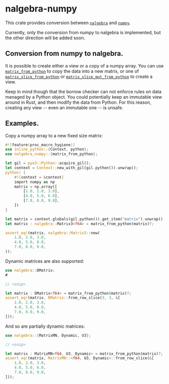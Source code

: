 # nalgebra-numpy

This crate provides conversion between [`nalgebra`](https://docs.rs/nalgebra/) and [`numpy`](https://numpy.org/).

Currently, only the conversion from numpy to nalgebra is implemented,
but the other direction will be added soon.

## Conversion from numpy to nalgebra.

It is possible to create either a view or a copy of a numpy array.
You can use [`matrix_from_python`](https://docs.rs/nalgebra-numpy/latest/nalgebra_numpy/fn.matrix_from_python.html) to copy the data into a new matrix,
or one of [`matrix_slice_from_python`](https://docs.rs/nalgebra-numpy/latest/nalgebra_numpy/fn.matrix_slice_from_python.html)
or [`matrix_slice_mut_from_python`](https://docs.rs/nalgebra-numpy/latest/nalgebra_numpy/fn.matrix_slice_mut_from_python.html) to create a view.

Keep in mind though that the borrow checker can not enforce rules on data managed by a Python object.
You could potentially keep an immutable view around in Rust, and then modify the data from Python.
For this reason, creating any view -- even an immutable one -- is unsafe.

## Examples.

Copy a numpy array to a new fixed size matrix:

```rust
#![feature(proc_macro_hygiene)]
use inline_python::{Context, python};
use nalgebra_numpy::{matrix_from_python};

let gil = pyo3::Python::acquire_gil();
let context = Context::new_with_gil(gil.python()).unwrap();
python! {
    #![context = &context]
    import numpy as np
    matrix = np.array([
        [1.0, 2.0, 3.0],
        [4.0, 5.0, 6.0],
        [7.0, 8.0, 9.0],
    ])
}

let matrix = context.globals(gil.python()).get_item("matrix").unwrap();
let matrix : nalgebra::Matrix3<f64> = matrix_from_python(matrix)?;

assert_eq!(matrix, nalgebra::Matrix3::new(
    1.0, 2.0, 3.0,
    4.0, 5.0, 6.0,
    7.0, 8.0, 9.0,
));
```

Dynamic matrices are also supported:

```rust
use nalgebra::DMatrix;
#

// <snip>

let matrix : DMatrix<f64> = matrix_from_python(matrix)?;
assert_eq!(matrix, DMatrix::from_row_slice(3, 3, &[
    1.0, 2.0, 3.0,
    4.0, 5.0, 6.0,
    7.0, 8.0, 9.0,
]));
```

And so are partially dynamic matrices:

```rust
use nalgebra::{MatrixMN, Dynamic, U3};

// <snip>

let matrix : MatrixMN<f64, U3, Dynamic> = matrix_from_python(matrix)?;
assert_eq!(matrix, MatrixMN::<f64, U3, Dynamic>::from_row_slice(&[
    1.0, 2.0, 3.0,
    4.0, 5.0, 6.0,
    7.0, 8.0, 9.0,
]));
```
